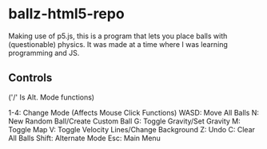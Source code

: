 # ballz-html5-repo
Making use of p5.js, this is a program that lets you place balls with (questionable) physics.
It was made at a time where I was learning programming and JS.

## Controls
('/' Is Alt. Mode functions)

1-4: Change Mode (Affects Mouse Click Functions)
WASD: Move All Balls
N: New Random Ball/Create Custom Ball
G: Toggle Gravity/Set Gravity
M: Toggle Map
V: Toggle Velocity Lines/Change Background
Z: Undo
C: Clear All Balls
Shift: Alternate Mode
Esc: Main Menu
